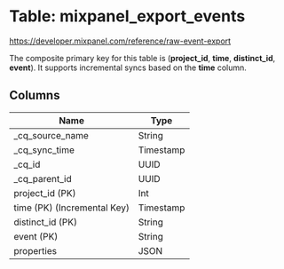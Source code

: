 # Table: mixpanel_export_events

https://developer.mixpanel.com/reference/raw-event-export

The composite primary key for this table is (**project_id**, **time**, **distinct_id**, **event**).
It supports incremental syncs based on the **time** column.

## Columns

| Name          | Type          |
| ------------- | ------------- |
|_cq_source_name|String|
|_cq_sync_time|Timestamp|
|_cq_id|UUID|
|_cq_parent_id|UUID|
|project_id (PK)|Int|
|time (PK) (Incremental Key)|Timestamp|
|distinct_id (PK)|String|
|event (PK)|String|
|properties|JSON|